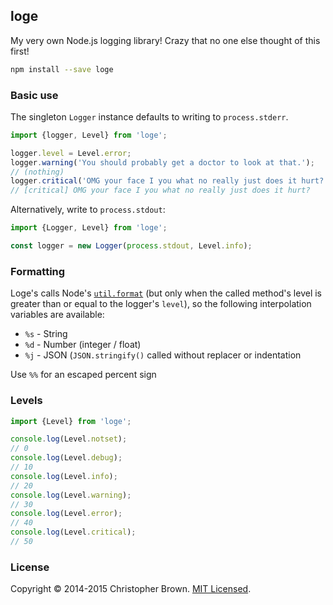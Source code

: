 ## loge

My very own Node.js logging library! Crazy that no one else thought of this first!

```sh
npm install --save loge
```


### Basic use

The singleton `Logger` instance defaults to writing to `process.stderr`.

```js
import {logger, Level} from 'loge';

logger.level = Level.error;
logger.warning('You should probably get a doctor to look at that.');
// (nothing)
logger.critical('OMG your face I you what no really just does it hurt?');
// [critical] OMG your face I you what no really just does it hurt?
```

Alternatively, write to `process.stdout`:

```js
import {Logger, Level} from 'loge';

const logger = new Logger(process.stdout, Level.info);
```


### Formatting

Loge's calls Node's [`util.format`](http://nodejs.org/api/util.html#util_util_format_format) (but only when the called method's level is greater than or equal to the logger's `level`), so the following interpolation variables are available:

* `%s` - String
* `%d` - Number (integer / float)
* `%j` - JSON (`JSON.stringify()` called without replacer or indentation

Use `%%` for an escaped percent sign


### Levels

```js
import {Level} from 'loge';

console.log(Level.notset);
// 0
console.log(Level.debug);
// 10
console.log(Level.info);
// 20
console.log(Level.warning);
// 30
console.log(Level.error);
// 40
console.log(Level.critical);
// 50
```


### License

Copyright © 2014-2015 Christopher Brown. [MIT Licensed](http://chbrown.github.io/licenses/MIT/#2014-2015).
